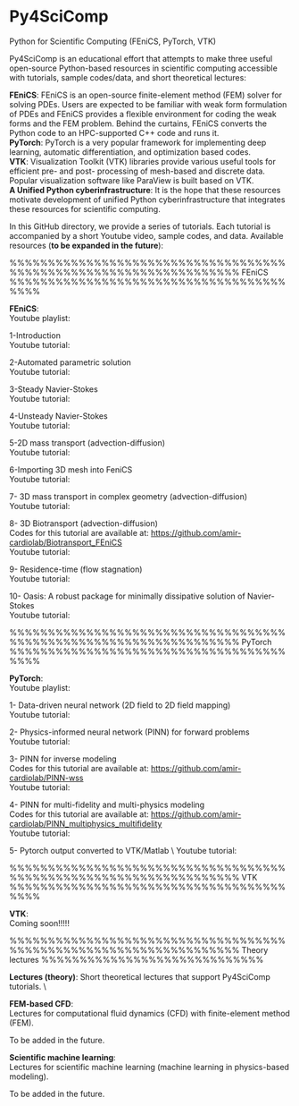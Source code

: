 # Py4SciComp
Python for Scientific Computing (FEniCS, PyTorch, VTK) 


Py4SciComp is an educational effort that attempts to make three useful open-source Python-based resources in scientific computing accessible with tutorials, sample codes/data, and short theoretical lectures:

**FEniCS**: FEniCS is an open-source finite-element method (FEM) solver for solving PDEs. Users are expected to be familiar with weak form formulation of PDEs and FEniCS provides a flexible environment for coding the weak forms and the FEM problem. Behind the curtains, FEniCS converts the Python code to an HPC-supported C++ code and runs it. \
**PyTorch**: PyTorch is a very popular framework for implementing deep learning, automatic differentiation, and optimization based codes. \
**VTK**: Visualization Toolkit (VTK) libraries provide various useful tools for efficient pre- and post- processing of mesh-based and discrete data. Popular visualization software like ParaView is built based on VTK.\
**A Unified Python cyberinfrastructure**: It is the hope that these resources motivate development of unified Python cyberinfrastructure that integrates these resources for scientific computing. 


In this GitHub directory, we provide a series of tutorials. Each tutorial is accompanied by a short Youtube video, sample codes, and data.  Available resources (**to be expanded in the future**): 

%%%%%%%%%%%%%%%%%%%%%%%%%%%%%%%%%%%%%%%%%%%%%%%%%%%%%%%%%%%%%%%%%% FEniCS %%%%%%%%%%%%%%%%%%%%%%%%%%%%%%%%%%%%%%%%

**FEniCS**: \
Youtube playlist: 

1-Introduction \
Youtube tutorial: 

2-Automated parametric solution \
Youtube tutorial: 

3-Steady Navier-Stokes \
Youtube tutorial: 

4-Unsteady Navier-Stokes \
Youtube tutorial: 

5-2D mass transport (advection-diffusion) \
Youtube tutorial: 

6-Importing 3D mesh into FeniCS \
Youtube tutorial: 

7- 3D mass transport in complex geometry (advection-diffusion) \
Youtube tutorial: 

8- 3D Biotransport (advection-diffusion) \
Codes for this tutorial are available at: https://github.com/amir-cardiolab/Biotransport_FEniCS \
Youtube tutorial: 

9- Residence-time (flow stagnation) \
Youtube tutorial: 

10- Oasis: A robust package for minimally dissipative solution of Navier-Stokes \
Youtube tutorial: 



%%%%%%%%%%%%%%%%%%%%%%%%%%%%%%%%%%%%%%%%%%%%%%%%%%%%%%%%%%%%%%%%%% PyTorch %%%%%%%%%%%%%%%%%%%%%%%%%%%%%%%%%%%%%%%%

**PyTorch**: \
Youtube playlist: 

1- Data-driven neural network (2D field to 2D field mapping) \
Youtube tutorial: 

2- Physics-informed neural network (PINN) for forward problems \
Youtube tutorial: 

3- PINN for inverse modeling \
Codes for this tutorial are available at: https://github.com/amir-cardiolab/PINN-wss \
Youtube tutorial: 

4- PINN for multi-fidelity and multi-physics modeling \
Codes for this tutorial are available at: https://github.com/amir-cardiolab/PINN_multiphysics_multifidelity  \
Youtube tutorial: 

5- Pytorch output converted to VTK/Matlab \ 
Youtube tutorial: 




%%%%%%%%%%%%%%%%%%%%%%%%%%%%%%%%%%%%%%%%%%%%%%%%%%%%%%%%%%%%%%%%%% VTK %%%%%%%%%%%%%%%%%%%%%%%%%%%%%%%%%%%%%%%%

**VTK**: \
Coming soon!!!!!





%%%%%%%%%%%%%%%%%%%%%%%%%%%%%%%%%%%%%%%%%%%%%%%%%%%%%%%%%%%%%%%%%% Theory lectures %%%%%%%%%%%%%%%%%%%%%%%%%%%%%

**Lectures (theory)**: Short theoretical lectures that support Py4SciComp tutorials.  \

**FEM-based CFD**: \
Lectures for computational fluid dynamics (CFD) with finite-element method (FEM). 

To be added in the future. 




**Scientific machine learning**: \
Lectures for scientific machine learning (machine learning in physics-based modeling).

To be added in the future. 















